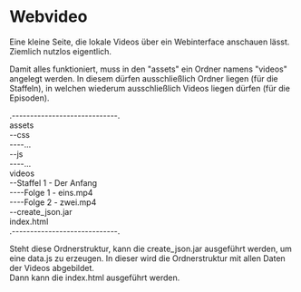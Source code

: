 # Webvideo
Eine kleine Seite, die lokale Videos über ein Webinterface anschauen lässt. Ziemlich nutzlos eigentlich.

Damit alles funktioniert, muss in den "assets" ein Ordner namens "videos" angelegt werden. In diesem dürfen ausschließlich Ordner liegen (für die Staffeln), in welchen wiederum ausschließlich Videos liegen dürfen (für die Episoden).

.-----------------------------. <br>
assets<br>
--css<br>
----...<br>
--js<br>
----...<br>
videos<br>
--Staffel 1 - Der Anfang<br>
----Folge 1 - eins.mp4<br>
----Folge 2 - zwei.mp4<br>
--create_json.jar<br>
index.html<br>
.-----------------------------. 

Steht diese Ordnerstruktur, kann die create_json.jar ausgeführt werden, um eine data.js zu erzeugen. In dieser wird die Ordnerstruktur mit allen Daten der Videos abgebildet.<br>
Dann kann die index.html ausgeführt werden.
